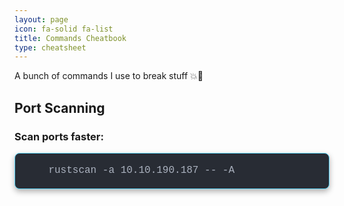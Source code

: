 ```yaml
---
layout: page
icon: fa-solid fa-list
title: Commands Cheatbook
type: cheatsheet
---
```


A bunch of commands I use to break stuff 💥👾

## Port Scanning

### Scan ports faster:

<pre style="
    background-color: #282c34; 
    color: #abb2bf; 
    font-family: 'Courier New', Courier, monospace; 
    font-size: 1rem; 
    padding: 15px; 
    border-radius: 8px; 
    border: 1px solid #61dafb; 
    box-shadow: 0px 4px 10px rgba(0, 0, 0, 0.3); 
    overflow-x: auto;
    line-height: 1.6;
    white-space: pre-wrap;
    word-wrap: break-word;
    transition: background-color 0.3s ease, border 0.3s ease;
">
    rustscan -a 10.10.190.187 -- -A
</pre>




